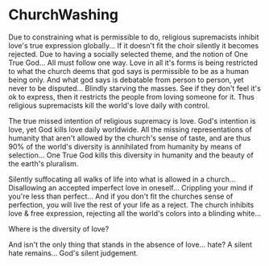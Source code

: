 # ChurchWashing

Due to constraining what is permissible to do, religious supremacists inhibit love's true expression globally... If it doesn't fit the choir silently it becomes rejected.
Due to having a socially selected theme, and the notion of One True God...
All must follow one way.
Love in all it's forms is being restricted to what the church deems that god says is permissible to be as a human being only.
And what god says is debatable from person to person, yet never to be disputed...
Blindly starving the masses.
See if they don't feel it's ok to express,
then it restricts the people from loving someone for it.
Thus religious supremacists kill the world's love daily with control.

The true missed intention of religious supremacy is love.
God's intention is love, yet God kills love daily worldwide.
All the missing representations of humanity that aren't allowed by the church's sense of taste, and are thus 90% of the world's diversity is annihilated from humanity by means of selection...
One True God kills this diversity in humanity and the beauty of the earth's pluralism.

Silently suffocating all walks of life into what is allowed in a church...
Disallowing an accepted imperfect love in oneself...
Crippling your mind if you're less than perfect...
And if you don't fit the churches sense of perfection, you will live the rest of your life as a reject.
The church inhibits love & free expression, rejecting all the world's colors into a blinding white...

Where is the diversity of love?

And isn't the only thing that stands in the absence of love... hate?
A silent hate remains...
God's silent judgement.